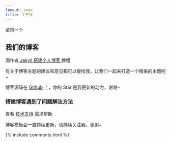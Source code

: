 ```yaml
---
layout: page
title: 关于我 
---
```


菜鸡一个

<h2> 我们的博客 </h2>  

源作者<a href="/2016/10/jekyll_tutorials1/"> Jekyll 搭建个人博客 </a>
教程


有关于博客主题的建议和意见都可以提给我，让我们一起来打造一个精美的主题吧~ 

博客源码在 <a target="_blank" href='https://github.com/leopardpan/leopardpan.github.io/'>Github</a> 上，你的 Star 是我更新的动力，谢谢~


<h3> 搭建博客遇到了问题解法方法 </h3>  

查看 [技术支持](https://leopardpan.cn/support/) 需求帮助

博客模板会一直持续更新，请持续关注我，谢谢~

{% include comments.html %}


